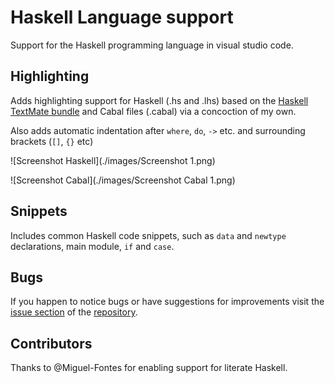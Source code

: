 # Haskell Language support

Support for the Haskell programming language in visual studio code.

## Highlighting

Adds highlighting support for Haskell (.hs and .lhs) based on the [Haskell TextMate bundle](https://github.com/textmate/haskell.tmbundle) and Cabal files (.cabal) via a concoction of my own. 

Also adds automatic indentation after `where`, `do`, `->` etc. and surrounding brackets (`[]`, `{}` etc)

![Screenshot Haskell](./images/Screenshot 1.png)

![Screenshot Cabal](./images/Screenshot Cabal 1.png)

## Snippets 

Includes common Haskell code snippets, such as `data` and `newtype` declarations, main module, `if` and `case`. 

## Bugs

If you happen to notice bugs or have suggestions for improvements visit the [issue section](https://github.com/JustusAdam/language-haskell/issues) of the [repository](https://github.com/JustusAdam/language-haskell).


## Contributors

Thanks to @Miguel-Fontes for enabling support for literate Haskell.
